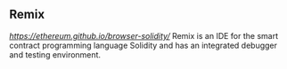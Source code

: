 ## Remix
*https://ethereum.github.io/browser-solidity/*
Remix is an IDE for the smart contract programming language Solidity and has an integrated debugger and testing environment.

